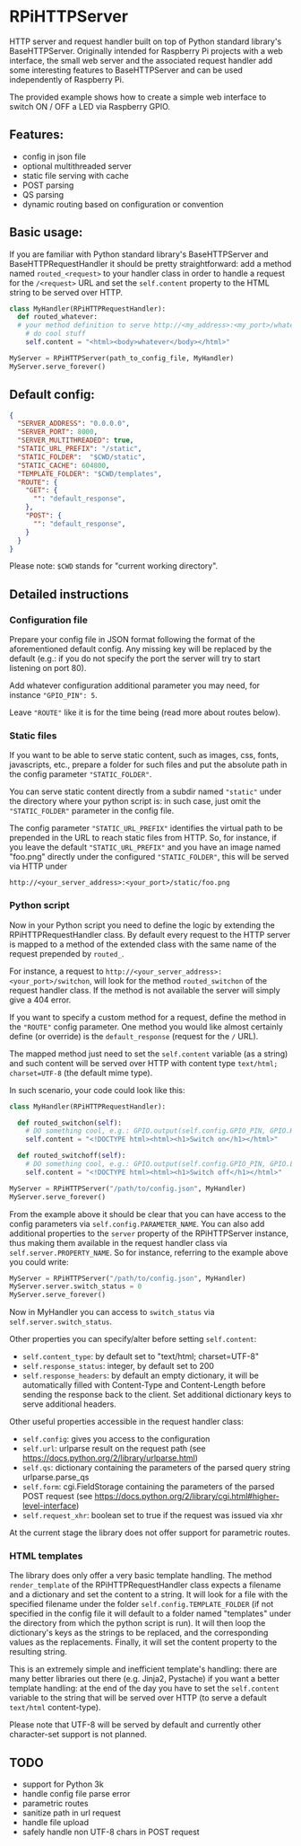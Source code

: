 # RPiHTTPServer

HTTP server and request handler built on top of Python standard library's
BaseHTTPServer.
Originally intended for Raspberry Pi projects with a web interface, the small
web server and the associated request handler add some interesting features to
BaseHTTPServer and can be used independently of Raspberry Pi.

The provided example shows how to create a simple web interface to switch
ON / OFF a LED via Raspberry GPIO.

## Features:

- config in json file
- optional multithreaded server
- static file serving with cache
- POST parsing
- QS parsing
- dynamic routing based on configuration or convention

## Basic usage:

If you are familiar with Python standard library's BaseHTTPServer and
BaseHTTPRequestHandler it should be pretty straightforward: add a method named
`routed_<request>` to your handler class in order to handle a request for the
`/<request>` URL and set the `self.content` property to the HTML string to be
served over HTTP.

```python
class MyHandler(RPiHTTPRequestHandler):
  def routed_whatever:
  # your method definition to serve http://<my_address>:<my_port>/whatever
    # do cool stuff
    self.content = "<html><body>whatever</body></html>"

MyServer = RPiHTTPServer(path_to_config_file, MyHandler)
MyServer.serve_forever()
```

## Default config:

```json
{
  "SERVER_ADDRESS": "0.0.0.0",
  "SERVER_PORT": 8000,
  "SERVER_MULTITHREADED": true,
  "STATIC_URL_PREFIX": "/static",
  "STATIC_FOLDER":  "$CWD/static",
  "STATIC_CACHE": 604800,
  "TEMPLATE_FOLDER": "$CWD/templates",
  "ROUTE": {
    "GET": {
      "": "default_response",
    },
    "POST": {
      "": "default_response",
    }
  }
}
```
Please note: `$CWD` stands for "current working directory".


## Detailed instructions

### Configuration file

Prepare your config file in JSON format following the format of the aforementioned
default config.
Any missing key will be replaced by the default (e.g.: if you do not specify the
port the server will try to start listening on port 80).

Add whatever configuration additional parameter you may need, for instance
`"GPIO_PIN": 5`.

Leave `"ROUTE"` like it is for the time being (read more about routes below).

### Static files

If you want to be able to serve static content, such as images, css, fonts,
javascripts, etc., prepare a folder for such files and put the absolute path in
the config parameter `"STATIC_FOLDER"`.

You can serve static content directly from a subdir named `"static"` under the
directory where your python script is: in such case, just omit the
`"STATIC_FOLDER"` parameter in the config file.

The config parameter `"STATIC_URL_PREFIX"` identifies the virtual path to be
prepended in the URL to reach static files from HTTP. So, for instance, if you
leave the default `"STATIC_URL_PREFIX"` and you have an image named "foo.png"
directly under the configured `"STATIC_FOLDER"`, this will be served via HTTP
under

```
http://<your_server_address>:<your_port>/static/foo.png
```

### Python script

Now in your Python script you need to define the logic by extending the
RPiHTTPRequestHandler class.
By default every request to the HTTP server is mapped to a method of the
extended class with the same name of the request prepended by `routed_`.

For instance, a request to `http://<your_server_address>:<your_port>/switchon`,
will look for the method `routed_switchon` of the request handler class. If the
method is not available the server will simply give a 404 error.

If you want to specify a custom method for a request, define the method in the
`"ROUTE"` config parameter. One method you would like almost certainly define (or
override) is the `default_response` (request for the `/` URL).

The mapped method just need to set the `self.content` variable (as a string) and
such content will be served over HTTP with content type `text/html; charset=UTF-8`
(the default mime type).

In such scenario, your code could look like this:

```python
class MyHandler(RPiHTTPRequestHandler):

  def routed_switchon(self):
    # DO something cool, e.g.: GPIO.output(self.config.GPIO_PIN, GPIO.HIGH)
    self.content = "<!DOCTYPE html><html><h1>Switch on</h1></html>"

  def routed_switchoff(self):
    # DO something cool, e.g.: GPIO.output(self.config.GPIO_PIN, GPIO.LOW)
    self.content = "<!DOCTYPE html><html><h1>Switch off</h1></html>"

MyServer = RPiHTTPServer("/path/to/config.json", MyHandler)
MyServer.serve_forever()
```

From the example above it should be clear that you can have access to the config
parameters via `self.config.PARAMETER_NAME`.
You can also add additional properties to the `server` property of the
RPiHTTPServer instance, thus making them available in the request handler class
via `self.server.PROPERTY_NAME`. So for instance, referring to the example above
you could write:

```python
MyServer = RPiHTTPServer("/path/to/config.json", MyHandler)
MyServer.server.switch_status = 0
MyServer.serve_forever()
```
Now in MyHandler you can access to `switch_status` via `self.server.switch_status`.

Other properties you can specify/alter before setting `self.content`:

- `self.content_type`: by default set to "text/html; charset=UTF-8"
- `self.response_status`: integer, by default set to 200
- `self.response_headers`: by default an empty dictionary, it will be
automatically filled with Content-Type and Content-Length before sending the
response back to the client. Set additional dictionary keys to serve additional
headers.

Other useful properties accessible in the request handler class:

- `self.config`: gives you access to the configuration
- `self.url`: urlparse result on the request path
(see https://docs.python.org/2/library/urlparse.html)
- `self.qs`: dictionary containing the parameters of the parsed query string
urlparse.parse_qs
- `self.form`: cgi.FieldStorage containing the parameters of the parsed POST
request
(see https://docs.python.org/2/library/cgi.html#higher-level-interface)
- `self.request_xhr`: boolean set to true if the request was issued via xhr

At the current stage the library does not offer support for parametric routes.

### HTML templates

The library does only offer a very basic template handling. The method
`render_template` of the RPiHTTPRequestHandler class expects a filename and a
dictionary and set the content to a string. It will look for a file with the
specified filename under the folder `self.config.TEMPLATE_FOLDER` (if not
specified in the config file it will default to a folder named "templates" under
the directory from which the python script is run). It will then loop the
dictionary's keys as the strings to be replaced, and the corresponding values as
the replacements. Finally, it will set the content property to the resulting
string.

This is an extremely simple and inefficient template's handling: there are many
better libraries out there (e.g. Jinja2, Pystache) if you want a better template
handling: at the end of the day you have to set the `self.content` variable to
the string that will be served over HTTP (to serve a default `text/html`
content-type).

Please note that UTF-8 will be served by default and currently other
character-set support is not planned.

## TODO

- support for Python 3k
- handle config file parse error
- parametric routes
- sanitize path in url request
- handle file upload
- safely handle non UTF-8 chars in POST request
